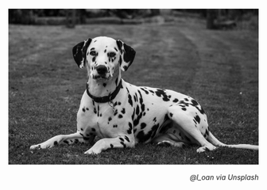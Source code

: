 <p align="center">
  <img src="img/dalmatian.jpeg"/>
</p>
<p align="right"><i>@l_oan via Unsplash</i></p>
